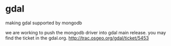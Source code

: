 gdal
====

making gdal supported by mongodb

we are working to push the mongodb driver into gdal main release.
you may find the ticket in the gdal.org. 
http://trac.osgeo.org/gdal/ticket/5453

